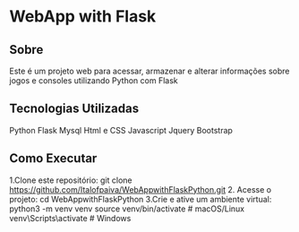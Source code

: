 # WebApp with Flask

## Sobre
Este é um projeto web para acessar, armazenar  e alterar informações sobre jogos e consoles utilizando Python com Flask

##  Tecnologias Utilizadas
Python
Flask
Mysql
Html e CSS
Javascript
Jquery
Bootstrap

## Como Executar
1.Clone este repositório:
git clone https://github.com/Italofpaiva/WebAppwithFlaskPython.git
2. Acesse o projeto:
cd WebAppwithFlaskPython
3.Crie e ative um ambiente virtual:
python3 -m venv venv
source venv/bin/activate  # macOS/Linux
venv\Scripts\activate     # Windows
